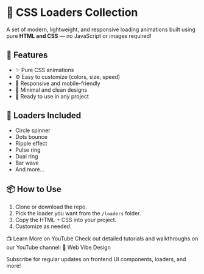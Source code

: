# 🎨 CSS Loaders Collection

A set of modern, lightweight, and responsive loading animations built using pure **HTML and CSS** — no JavaScript or images required!

## 🚀 Features

- ✨ Pure CSS animations
- ⚙️ Easy to customize (colors, size, speed)
- 📱 Responsive and mobile-friendly
- 🎨 Minimal and clean designs
- 🧩 Ready to use in any project

## 📂 Loaders Included

- Circle spinner
- Dots bounce
- Ripple effect
- Pulse ring
- Dual ring
- Bar wave
- And more...

## 📦 How to Use

1. Clone or download the repo.
2. Pick the loader you want from the `/loaders` folder.
3. Copy the HTML + CSS into your project.
4. Customize as needed.

📺 Learn More on YouTube
Check out detailed tutorials and walkthroughs on our YouTube channel:
🔗 Web Vibe Design

Subscribe for regular updates on frontend UI components, loaders, and more!
